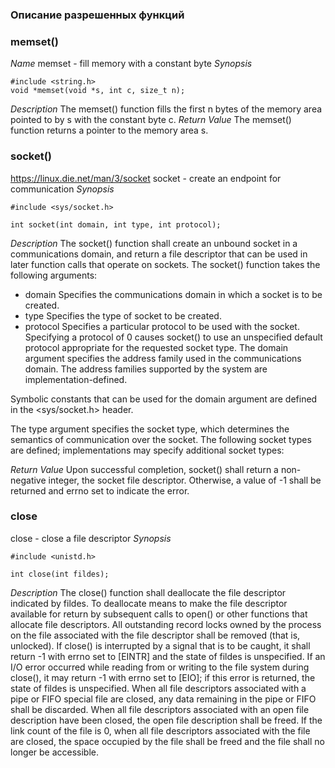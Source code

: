 ### Описание разрешенных функций

### memset()
*Name*
memset - fill memory with a constant byte
*Synopsis*
```
#include <string.h>
void *memset(void *s, int c, size_t n);
```
*Description*
The memset() function fills the first n bytes of the memory area pointed to by s with the constant byte c.
*Return Value*
The memset() function returns a pointer to the memory area s.

### socket()
https://linux.die.net/man/3/socket
socket - create an endpoint for communication
*Synopsis*
```
#include <sys/socket.h>

int socket(int domain, int type, int protocol);
```
*Description*
The socket() function shall create an unbound socket in a communications domain, and return a file descriptor that can be used in later function calls that operate on sockets.
The socket() function takes the following arguments:

- domain
Specifies the communications domain in which a socket is to be created.
- type
Specifies the type of socket to be created.
- protocol
Specifies a particular protocol to be used with the socket. Specifying a protocol of 0 causes socket() to use an unspecified default protocol appropriate for the requested socket type.
The domain argument specifies the address family used in the communications domain. The address families supported by the system are implementation-defined.

Symbolic constants that can be used for the domain argument are defined in the <sys/socket.h> header.

The type argument specifies the socket type, which determines the semantics of communication over the socket. The following socket types are defined; implementations may specify additional socket types:

*Return Value*
Upon successful completion, socket() shall return a non-negative integer, the socket file descriptor. Otherwise, a value of -1 shall be returned and errno set to indicate the error.

### close 
close - close a file descriptor
*Synopsis*
```
#include <unistd.h>

int close(int fildes);
```
*Description*
The close() function shall deallocate the file descriptor indicated by fildes. To deallocate means to make the file descriptor available for return by subsequent calls to open() or other functions that allocate file descriptors. All outstanding record locks owned by the process on the file associated with the file descriptor shall be removed (that is, unlocked).
If close() is interrupted by a signal that is to be caught, it shall return -1 with errno set to [EINTR] and the state of fildes is unspecified. If an I/O error occurred while reading from or writing to the file system during close(), it may return -1 with errno set to [EIO]; if this error is returned, the state of fildes is unspecified.
When all file descriptors associated with a pipe or FIFO special file are closed, any data remaining in the pipe or FIFO shall be discarded.
When all file descriptors associated with an open file description have been closed, the open file description shall be freed.
If the link count of the file is 0, when all file descriptors associated with the file are closed, the space occupied by the file shall be freed and the file shall no longer be accessible.

